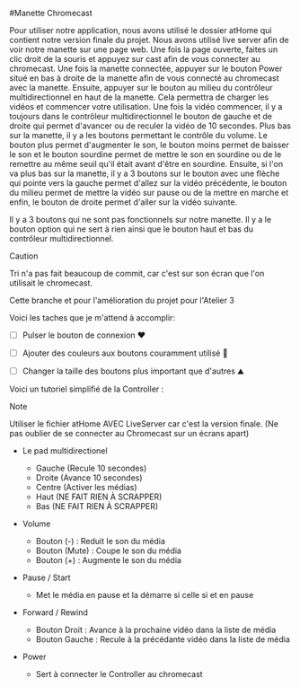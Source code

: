 #Manette Chromecast

Pour utiliser notre application, nous avons utilisé le dossier atHome qui contient notre version finale du projet. Nous avons utilisé live server afin de voir notre manette sur une page web. 
Une fois la page ouverte, faites un clic droit de la souris et appuyez sur cast afin de vous connecter au chromecast. Une fois la manette connectée, appuyer sur le bouton Power situé en bas à droite de la manette afin de vous connecté au chromecast avec la manette. Ensuite, appuyer sur le bouton au milieu du contrôleur multidirectionnel en haut de la manette. Cela permettra de charger les vidéos et commencer votre utilisation. Une fois la vidéo commencer, il y a toujours dans le contrôleur multidirectionnel le bouton de gauche et de droite qui permet d'avancer ou de reculer la vidéo de 10 secondes. Plus bas sur la manette, il y a les boutons permettant le contrôle du volume. Le bouton plus permet d'augmenter le son, le bouton moins permet de baisser le son et le bouton sourdine permet de mettre le son en sourdine ou de le remettre au même seuil qu'il était avant d'être en sourdine. Ensuite, si l'on va plus bas sur la manette, il y a 3 boutons sur le bouton avec une flèche qui pointe vers la gauche permet d'allez sur la vidéo précédente, le bouton du milieu permet de mettre la vidéo sur pause ou de la mettre en marche et enfin, le bouton de droite permet d'aller sur la vidéo suivante.

Il y a 3 boutons qui ne sont pas fonctionnels sur notre manette. Il y a le bouton option qui ne sert à rien ainsi que le bouton haut et bas du contrôleur multidirectionnel.

> [!CAUTION]
> Tri n'a pas fait beaucoup de commit, car c'est sur son écran que l'on utilisait le chromecast.

Cette branche et pour l'amélioration du projet pour l'Atelier 3

Voici les taches que je m'attend à accomplir:
- [ ] Pulser le bouton de connexion ❤️
- [ ] Ajouter des couleurs aux boutons couramment utilisé 🌈
- [ ] Changer la taille des boutons plus important que d'autres ⛰️


Voici un tutoriel simplifié de la Controller :

> [!NOTE]
> Utiliser le fichier atHome AVEC LiveServer car c'est la version finale.
> (Ne pas oublier de se connecter au Chromecast sur un écrans apart)


* Le pad multidirectionel
  - Gauche (Recule 10 secondes)
  - Droite (Avance 10 secondes)
  - Centre (Activer les médias)
  - Haut (NE FAIT RIEN À SCRAPPER)
  - Bas (NE FAIT RIEN À SCRAPPER)

* Volume
  - Bouton (-) : Reduit le son du média
  - Bouton (Mute) : Coupe le son du média
  - Bouton (+) : Augmente le son du média

* Pause / Start
  - Met le média en pause et la démarre si celle si et en pause

* Forward / Rewind
  - Bouton Droit : Avance à la prochaine vidéo dans la liste de média
  - Bouton Gauche : Recule à la précédante vidéo dans la liste de média


* Power
  - Sert à connecter le Controller au chromecast 
  




